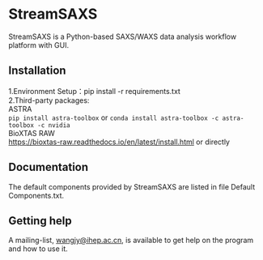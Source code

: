 # StreamSAXS <br>
StreamSAXS is a Python-based SAXS/WAXS data analysis workflow platform with GUI. <br>
## Installation <br>
1.Environment Setup：pip install -r requirements.txt <br>
2.Third-party packages: <br>
ASTRA <br>
`pip install astra-toolbox` or `conda install astra-toolbox -c astra-toolbox -c nvidia` <br>
BioXTAS RAW <br> 
https://bioxtas-raw.readthedocs.io/en/latest/install.html or directly <br>


## Documentation <br>
The default components provided by StreamSAXS are listed in file Default Components.txt.<br>
## Getting help
A mailing-list, wangjy@ihep.ac.cn, is available to get help on the program and how to use it. 
